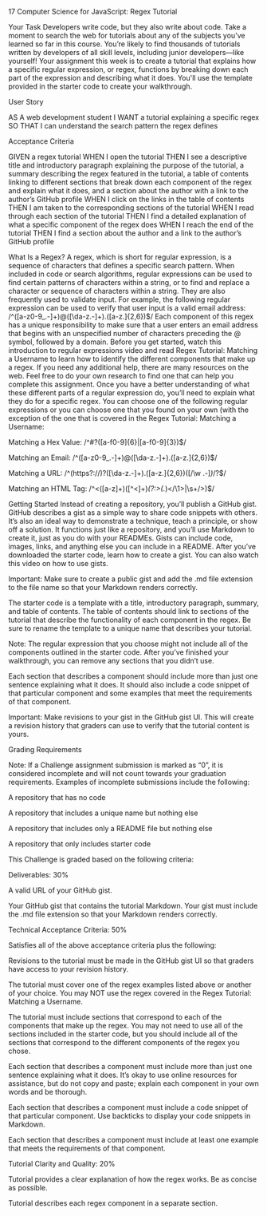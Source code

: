 17 Computer Science for JavaScript: Regex Tutorial

Your Task
Developers write code, but they also write about code. Take a moment to search the web for tutorials about any of the subjects you’ve learned so far in this course. You’re likely to find thousands of tutorials written by developers of all skill levels, including junior developers—like yourself!
Your assignment this week is to create a tutorial that explains how a specific regular expression, or regex, functions by breaking down each part of the expression and describing what it does. You'll use the template provided in the starter code to create your walkthrough.

User Story

AS A web development student
I WANT a tutorial explaining a specific regex
SO THAT I can understand the search pattern the regex defines



Acceptance Criteria

GIVEN a regex tutorial
WHEN I open the tutorial
THEN I see a descriptive title and introductory paragraph explaining the purpose of the tutorial, a summary describing the regex featured in the tutorial, a table of contents linking to different sections that break down each component of the regex and explain what it does, and a section about the author with a link to the author’s GitHub profile
WHEN I click on the links in the table of contents
THEN I am taken to the corresponding sections of the tutorial
WHEN I read through each section of the tutorial
THEN I find a detailed explanation of what a specific component of the regex does
WHEN I reach the end of the tutorial
THEN I find a section about the author and a link to the author’s GitHub profile



What Is a Regex?
A regex, which is short for regular expression, is a sequence of characters that defines a specific search pattern. When included in code or search algorithms, regular expressions can be used to find certain patterns of characters within a string, or to find and replace a character or sequence of characters within a string. They are also frequently used to validate input.
For example, the following regular expression can be used to verify that user input is a valid email address:
/^([a-z0-9_\.-]+)@([\da-z\.-]+)\.([a-z\.]{2,6})$/
Each component of this regex has a unique responsibility to make sure that a user enters an email address that begins with an unspecified number of characters preceding the @ symbol, followed by a domain.
Before you get started, watch this introduction to regular expressions video and read Regex Tutorial: Matching a Username to learn how to identify the different components that make up a regex. If you need any additional help, there are many resources on the web. Feel free to do your own research to find one that can help you complete this assignment.
Once you have a better understanding of what these different parts of a regular expression do, you’ll need to explain what they do for a specific regex.
You can choose one of the following regular expressions or you can choose one that you found on your own (with the exception of the one that is covered in the Regex Tutorial: Matching a Username:


Matching a Hex Value: /^#?([a-f0-9]{6}|[a-f0-9]{3})$/


Matching an Email: /^([a-z0-9_\.-]+)@([\da-z\.-]+)\.([a-z\.]{2,6})$/


Matching a URL: /^(https?:\/\/)?([\da-z\.-]+)\.([a-z\.]{2,6})([\/\w \.-]*)*\/?$/


Matching an HTML Tag: /^<([a-z]+)([^<]+)*(?:>(.*)<\/\1>|\s+\/>)$/



Getting Started
Instead of creating a repository, you’ll publish a GitHub gist. GitHub describes a gist as a simple way to share code snippets with others. It’s also an ideal way to demonstrate a technique, teach a principle, or show off a solution. It functions just like a repository, and you’ll use Markdown to create it, just as you do with your READMEs. Gists can include code, images, links, and anything else you can include in a README.
After you’ve downloaded the starter code, learn how to create a gist. You can also watch this video on how to use gists.

Important: Make sure to create a public gist and add the .md file extension to the file name so that your Markdown renders correctly.

The starter code is a template with a title, introductory paragraph, summary, and table of contents. The table of contents should link to sections of the tutorial that describe the functionality of each component in the regex. Be sure to rename the template to a unique name that describes your tutorial.

Note: The regular expression that you choose might not include all of the components outlined in the starter code. After you’ve finished your walkthrough, you can remove any sections that you didn’t use.

Each section that describes a component should include more than just one sentence explaining what it does. It should also include a code snippet of that particular component and some examples that meet the requirements of that component.

Important: Make revisions to your gist in the GitHub gist UI. This will create a revision history that graders can use to verify that the tutorial content is yours.


Grading Requirements

Note: If a Challenge assignment submission is marked as “0”, it is considered incomplete and will not count towards your graduation requirements. Examples of incomplete submissions include the following:


A repository that has no code


A repository that includes a unique name but nothing else


A repository that includes only a README file but nothing else


A repository that only includes starter code



This Challenge is graded based on the following criteria:

Deliverables: 30%


A valid URL of your GitHub gist.


Your GitHub gist that contains the tutorial Markdown. Your gist must include the .md file extension so that your Markdown renders correctly.



Technical Acceptance Criteria: 50%


Satisfies all of the above acceptance criteria plus the following:


Revisions to the tutorial must be made in the GitHub gist UI so that graders have access to your revision history.


The tutorial must cover one of the regex examples listed above or another of your choice. You may NOT use the regex covered in the Regex Tutorial: Matching a Username.


The tutorial must include sections that correspond to each of the components that make up the regex. You may not need to use all of the sections included in the starter code, but you should include all of the sections that correspond to the different components of the regex you chose.


Each section that describes a component must include more than just one sentence explaining what it does. It’s okay to use online resources for assistance, but do not copy and paste; explain each component in your own words and be thorough.


Each section that describes a component must include a code snippet of that particular component. Use backticks to display your code snippets in Markdown.


Each section that describes a component must include at least one example that meets the requirements of that component.





Tutorial Clarity and Quality: 20%


Tutorial provides a clear explanation of how the regex works. Be as concise as possible.


Tutorial describes each regex component in a separate section.